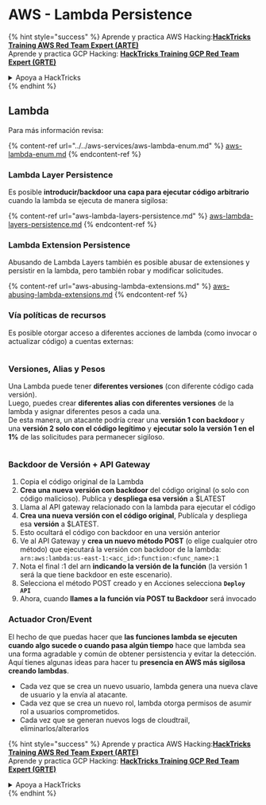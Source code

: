 # AWS - Lambda Persistence

{% hint style="success" %}
Aprende y practica AWS Hacking:<img src="/.gitbook/assets/image.png" alt="" data-size="line">[**HackTricks Training AWS Red Team Expert (ARTE)**](https://training.hacktricks.xyz/courses/arte)<img src="/.gitbook/assets/image.png" alt="" data-size="line">\
Aprende y practica GCP Hacking: <img src="/.gitbook/assets/image (2).png" alt="" data-size="line">[**HackTricks Training GCP Red Team Expert (GRTE)**<img src="/.gitbook/assets/image (2).png" alt="" data-size="line">](https://training.hacktricks.xyz/courses/grte)

<details>

<summary>Apoya a HackTricks</summary>

* Revisa los [**planes de suscripción**](https://github.com/sponsors/carlospolop)!
* **Únete al** 💬 [**grupo de Discord**](https://discord.gg/hRep4RUj7f) o al [**grupo de telegram**](https://t.me/peass) o **síguenos** en **Twitter** 🐦 [**@hacktricks\_live**](https://twitter.com/hacktricks\_live)**.**
* **Comparte trucos de hacking enviando PRs a los repositorios de github de** [**HackTricks**](https://github.com/carlospolop/hacktricks) y [**HackTricks Cloud**](https://github.com/carlospolop/hacktricks-cloud).

</details>
{% endhint %}

## Lambda

Para más información revisa:

{% content-ref url="../../aws-services/aws-lambda-enum.md" %}
[aws-lambda-enum.md](../../aws-services/aws-lambda-enum.md)
{% endcontent-ref %}

### Lambda Layer Persistence

Es posible **introducir/backdoor una capa para ejecutar código arbitrario** cuando la lambda se ejecuta de manera sigilosa:

{% content-ref url="aws-lambda-layers-persistence.md" %}
[aws-lambda-layers-persistence.md](aws-lambda-layers-persistence.md)
{% endcontent-ref %}

### Lambda Extension Persistence

Abusando de Lambda Layers también es posible abusar de extensiones y persistir en la lambda, pero también robar y modificar solicitudes.

{% content-ref url="aws-abusing-lambda-extensions.md" %}
[aws-abusing-lambda-extensions.md](aws-abusing-lambda-extensions.md)
{% endcontent-ref %}

### Vía políticas de recursos

Es posible otorgar acceso a diferentes acciones de lambda (como invocar o actualizar código) a cuentas externas:

<figure><img src="../../../../.gitbook/assets/image (255).png" alt=""><figcaption></figcaption></figure>

### Versiones, Alias y Pesos

Una Lambda puede tener **diferentes versiones** (con diferente código cada versión).\
Luego, puedes crear **diferentes alias con diferentes versiones** de la lambda y asignar diferentes pesos a cada una.\
De esta manera, un atacante podría crear una **versión 1 con backdoor** y una **versión 2 solo con el código legítimo** y **ejecutar solo la versión 1 en el 1%** de las solicitudes para permanecer sigiloso.

<figure><img src="../../../../.gitbook/assets/image (120).png" alt=""><figcaption></figcaption></figure>

### Backdoor de Versión + API Gateway

1. Copia el código original de la Lambda
2. **Crea una nueva versión con backdoor** del código original (o solo con código malicioso). Publica y **despliega esa versión** a $LATEST
1. Llama al API gateway relacionado con la lambda para ejecutar el código
3. **Crea una nueva versión con el código original**, Publícala y despliega esa **versión** a $LATEST.
1. Esto ocultará el código con backdoor en una versión anterior
4. Ve al API Gateway y **crea un nuevo método POST** (o elige cualquier otro método) que ejecutará la versión con backdoor de la lambda: `arn:aws:lambda:us-east-1:<acc_id>:function:<func_name>:1`
1. Nota el final :1 del arn **indicando la versión de la función** (la versión 1 será la que tiene backdoor en este escenario).
5. Selecciona el método POST creado y en Acciones selecciona **`Deploy API`**
6. Ahora, cuando **llames a la función vía POST tu Backdoor** será invocado

### Actuador Cron/Event

El hecho de que puedas hacer que **las funciones lambda se ejecuten cuando algo sucede o cuando pasa algún tiempo** hace que lambda sea una forma agradable y común de obtener persistencia y evitar la detección.\
Aquí tienes algunas ideas para hacer tu **presencia en AWS más sigilosa creando lambdas**.

* Cada vez que se crea un nuevo usuario, lambda genera una nueva clave de usuario y la envía al atacante.
* Cada vez que se crea un nuevo rol, lambda otorga permisos de asumir rol a usuarios comprometidos.
* Cada vez que se generan nuevos logs de cloudtrail, eliminarlos/alterarlos

{% hint style="success" %}
Aprende y practica AWS Hacking:<img src="/.gitbook/assets/image.png" alt="" data-size="line">[**HackTricks Training AWS Red Team Expert (ARTE)**](https://training.hacktricks.xyz/courses/arte)<img src="/.gitbook/assets/image.png" alt="" data-size="line">\
Aprende y practica GCP Hacking: <img src="/.gitbook/assets/image (2).png" alt="" data-size="line">[**HackTricks Training GCP Red Team Expert (GRTE)**<img src="/.gitbook/assets/image (2).png" alt="" data-size="line">](https://training.hacktricks.xyz/courses/grte)

<details>

<summary>Apoya a HackTricks</summary>

* Revisa los [**planes de suscripción**](https://github.com/sponsors/carlospolop)!
* **Únete al** 💬 [**grupo de Discord**](https://discord.gg/hRep4RUj7f) o al [**grupo de telegram**](https://t.me/peass) o **síguenos** en **Twitter** 🐦 [**@hacktricks\_live**](https://twitter.com/hacktricks\_live)**.**
* **Comparte trucos de hacking enviando PRs a los repositorios de github de** [**HackTricks**](https://github.com/carlospolop/hacktricks) y [**HackTricks Cloud**](https://github.com/carlospolop/hacktricks-cloud).

</details>
{% endhint %}
